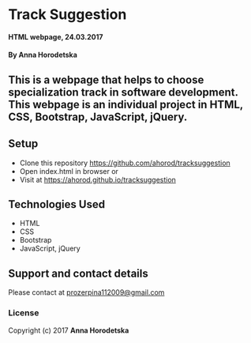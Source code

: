 # Track Suggestion
#### HTML webpage, 24.03.2017
#### By Anna Horodetska

## This is a webpage that helps to choose specialization track in software development. This webpage is an individual project in HTML, CSS, Bootstrap, JavaScript, jQuery.

## Setup
* Clone this repository https://github.com/ahorod/tracksuggestion
* Open index.html in browser
or
* Visit at https://ahorod.github.io/tracksuggestion

## Technologies Used
* HTML
* CSS
* Bootstrap
* JavaScript, jQuery

## Support and contact details
Please contact at prozerpina112009@gmail.com

### License
Copyright (c) 2017 **Anna Horodetska**
